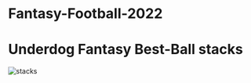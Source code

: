 # Fantasy-Football-2022

# Underdog Fantasy Best-Ball stacks
![stacks](https://user-images.githubusercontent.com/105609020/176357533-4cd186a5-783d-4060-ac95-a63d3c87fc89.png)
